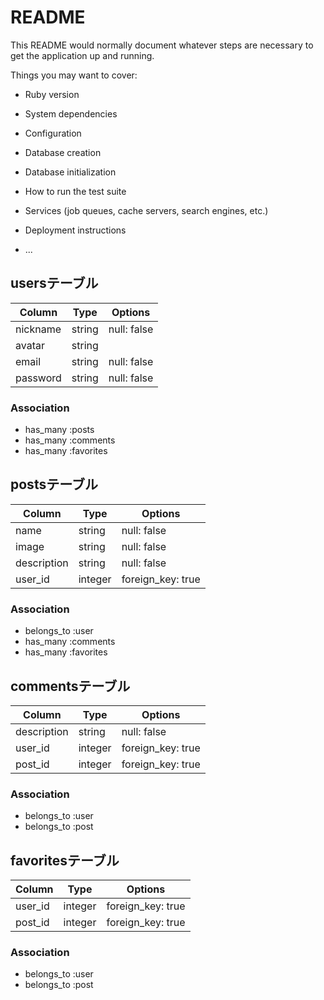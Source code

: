 # README

This README would normally document whatever steps are necessary to get the
application up and running.

Things you may want to cover:

* Ruby version

* System dependencies

* Configuration

* Database creation

* Database initialization

* How to run the test suite

* Services (job queues, cache servers, search engines, etc.)

* Deployment instructions

* ...

## usersテーブル

|Column|Type|Options|
|------|----|-------|
|nickname|string|null: false|
|avatar|string||
|email|string|null: false|
|password|string|null: false|

### Association
- has_many :posts
- has_many :comments
- has_many :favorites


## postsテーブル

|Column|Type|Options|
|------|----|-------|
|name|string|null: false|
|image|string|null: false|
|description|string|null: false|
|user_id|integer|foreign_key: true|

### Association
- belongs_to :user
- has_many :comments
- has_many :favorites


## commentsテーブル

|Column|Type|Options|
|------|----|-------|
|description|string|null: false|
|user_id|integer|foreign_key: true|
|post_id|integer|foreign_key: true|

### Association
- belongs_to :user
- belongs_to :post


## favoritesテーブル

|Column|Type|Options|
|------|----|-------|
|user_id|integer|foreign_key: true|
|post_id|integer|foreign_key: true|

### Association
- belongs_to :user
- belongs_to :post
